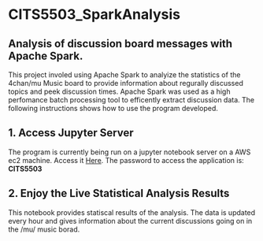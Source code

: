 # CITS5503_SparkAnalysis
## Analysis of discussion board messages with Apache Spark.

This project involed using Apache Spark to analyize the statistics of the 4chan/mu Music board to provide 
information about regurally discussed topics and peek discussion times. Apache Spark was used as a high perfomance batch processing tool to efficently extract discussion data. The following instructions shows how to use the program developed.

## 1. Access Jupyter Server
The program is currently being run on a jupyter notebook server on a AWS ec2 machine.
Access it [Here](https://ec2-54-69-247-217.us-west-2.compute.amazonaws.com:9999/).
The password to access the application is: **CITS5503**

## 2. Enjoy the Live Statistical Analysis Results
This notebook provides statiscal results of the analysis. The data is updated every hour and gives information about the current discussions going on in the /mu/ music borad.
